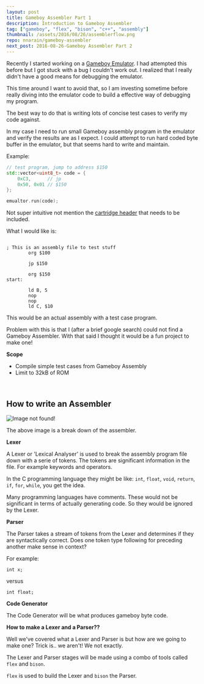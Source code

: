 ```yaml
---
layout: post
title: Gameboy Assembler Part 1
description: Introduction to Gameboy Assembler
tag: ["gameboy", "flex", "bison", "c++", "assembly"]
thumbnail: /assets/2016/08/26/assemblerflow.png
repo: nnarain/gameboy-assembler
next_post: 2016-08-26-Gameboy Assembler Part 2
---
```


Recently I started working on a [Gameboy Emulator](https://github.com/nnarain/gameboy). I had attempted this before but I got stuck with a bug I couldn't work out. I realized that I really didn't have a good means for debugging the emulator.

This time around I want to avoid that, so I am investing sometime before really diving into the emulator code to build a effective way of debugging my program.

The best way to do that is writing lots of concise test cases to verify my code against.

In my case I need to run small Gameboy assembly program in the emulator and verify the results are as I expect. I could attempt to run hard coded byte buffer in the emulator, but that seems hard to write and maintain.

Example:

```c++
// test program, jump to address $150
std::vector<uint8_t> code = {
    0xC3,      // jp
    0x50, 0x01 // $150
};

emualtor.run(code);

```

Not super intuitive not mention the [cartridge header](http://nnarain.github.io/2016/07/21/Gameboy-Specs.html) that needs to be included.

What I would like is:



```assembly

; This is an assembly file to test stuff
        org $100

        jp $150

        org $150
start:

        ld B, 5
        nop
        nop
        ld C, $10

```

This would be an actual assembly with a test case program.

Problem with this is that I (after a brief google search) could not find a Gameboy Assembler. With that said I thought it would be a fun project to make one!

**Scope**

* Compile simple test cases from Gameboy Assembly
* Limit to 32kB of ROM


<br>

How to write an Assembler
-------------------------

![Image not found!](/assets/2016/08/26/assemblerflow.png)

The above image is a break down of the assembler.

**Lexer**

A Lexer or 'Lexical Analyser' is used to break the assembly program file down with a serie of tokens. The tokens are significant information in the file. For example keywords and operators.

In the C programming language they might be like: `int`, `float`, `void`, `return`, `if`, `for`, `while`, you get the idea.

Many programming languages have comments. These would not be significant in terms of actually generating code. So they would be ignored by the Lexer.


**Parser**

The Parser takes a stream of tokens from the Lexer and determines if they are syntactically correct. Does one token type following for preceding another make sense in context?

For example:

~~~~~~~~~~~~~~~~~~~~~~~~~~~~~{.c}
int x;
~~~~~~~~~~~~~~~~~~~~~~~~~~~~~

versus

~~~~~~~~~~~~~~~~~~~~~~~~~~~~~{.c}
int float;
~~~~~~~~~~~~~~~~~~~~~~~~~~~~~


**Code Generator**

The Code Generator will be what produces gameboy byte code.


**How to make a Lexer and a Parser??**

Well we've covered what a Lexer and Parser is but how are we going to make one? Trick is.. we aren't! We not exactly.

The Lexer and Parser stages will be made using a combo of tools called `flex` and `bison`.

`flex` is used to build the Lexer and `bison` the Parser.
